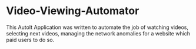 # Video-Viewing-Automator
This AutoIt Application was written to automate the job of watching videos, selecting next videos, managing the network anomalies for a website which paid users to do so.
